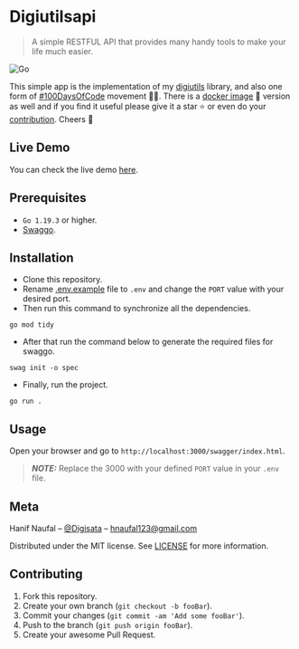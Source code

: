 # Digiutilsapi
>
> A simple RESTFUL API that provides many handy tools to make your life much easier.

![Go](https://img.shields.io/badge/Go-00ADD8?style=for-the-badge&logo=go&logoColor=white)

This simple app is the implementation of my [digiutils](https://github.com/Digisata/digiutilsapi) library, and also one form of [#100DaysOfCode](https://www.100daysofcode.com/) movement 🏃‍♂️. There is a [docker image](https://hub.docker.com/r/digisata/digiutilsapi) 🐋 version as well and if you find it useful please give it a star ⭐ or even do your [contribution](#contributing). Cheers 🥂

## Live Demo

You can check the live demo [here](https://digiutilsapi-production.up.railway.app/swagger/index.html).

## Prerequisites

- `Go 1.19.3` or higher.
- [Swaggo](https://github.com/swaggo/swag).

## Installation

- Clone this repository.
- Rename [.env.example](.env.example) file to `.env` and change the `PORT` value with your desired port.
- Then run this command to synchronize all the dependencies.
```shell
go mod tidy
```
- After that run the command below to generate the required files for swaggo.
```shell
swag init -o spec
```
- Finally, run the project.
```shell
go run .
```

## Usage

Open your browser and go to `http://localhost:3000/swagger/index.html`.
> **_NOTE:_**  Replace the 3000 with your defined `PORT` value in your `.env` file.

## Meta

Hanif Naufal – [@Digisata](https://twitter.com/Digisata) – [hnaufal123@gmail.com](mailto:hnaufal123@gmail.com)

Distributed under the MIT license. See [LICENSE](LICENSE.md) for more information.

## Contributing

1. Fork this repository.
2. Create your own branch (`git checkout -b fooBar`).
3. Commit your changes (`git commit -am 'Add some fooBar'`).
4. Push to the branch (`git push origin fooBar`).
5. Create your awesome Pull Request.
